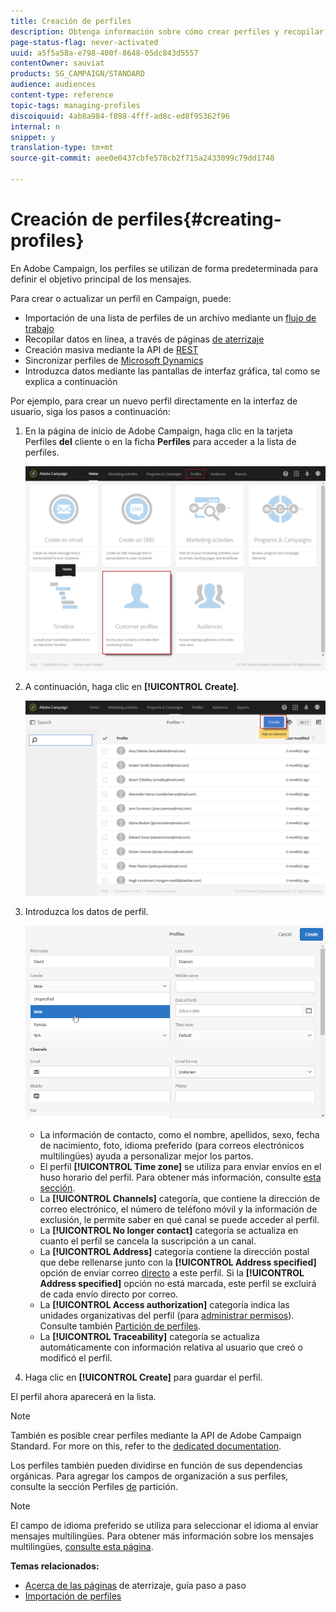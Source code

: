 ```yaml
---
title: Creación de perfiles
description: Obtenga información sobre cómo crear perfiles y recopilar datos de sus contactos mediante API, funciones de importación, adquisición en línea, actualizaciones automáticas o manuales.
page-status-flag: never-activated
uuid: a5f5a58a-e798-400f-8648-05dc843d5557
contentOwner: sauviat
products: SG_CAMPAIGN/STANDARD
audience: audiences
content-type: reference
topic-tags: managing-profiles
discoiquuid: 4ab8a984-f898-4fff-ad8c-ed8f95362f96
internal: n
snippet: y
translation-type: tm+mt
source-git-commit: aee0e0437cbfe578cb2f715a2433099c79dd1748

---
```



# Creación de perfiles{#creating-profiles}

En Adobe Campaign, los perfiles se utilizan de forma predeterminada para definir el objetivo principal de los mensajes.

Para crear o actualizar un perfil en Campaign, puede:

* Importación de una lista de perfiles de un archivo mediante un [flujo de trabajo](https://helpx.adobe.com/campaign/kt/acs/using/acs-importing-profiles-feature-video-using.html)
* Recopilar datos en línea, a través de páginas [de aterrizaje](../../channels/using/getting-started-with-landing-pages.md)
* Creación masiva mediante la API de [REST](../../api/using/about-campaign-standard-apis.md)
* Sincronizar perfiles de [Microsoft Dynamics](https://helpx.adobe.com/campaign/kb/acs-ms-dynamics.html)
* Introduzca datos mediante las pantallas de interfaz gráfica, tal como se explica a continuación

Por ejemplo, para crear un nuevo perfil directamente en la interfaz de usuario, siga los pasos a continuación:

1. En la página de inicio de Adobe Campaign, haga clic en la tarjeta Perfiles **del** cliente o en la ficha **Perfiles** para acceder a la lista de perfiles.

   ![](assets/profile_creation_1.png)

1. A continuación, haga clic en **[!UICONTROL Create]**.

   ![](assets/profile_creation.png)

1. Introduzca los datos de perfil.

   ![](assets/profile_creation1.png)

   * La información de contacto, como el nombre, apellidos, sexo, fecha de nacimiento, foto, idioma preferido (para correos electrónicos [](../../channels/using/creating-a-multilingual-email.md)multilingües) ayuda a personalizar mejor los partos.
   * El perfil **[!UICONTROL Time zone]** se utiliza para enviar envíos en el huso horario del perfil. Para obtener más información, consulte [esta sección](../../sending/using/sending-messages-at-the-recipient-s-time-zone.md).
   * La **[!UICONTROL Channels]** categoría, que contiene la dirección de correo electrónico, el número de teléfono móvil y la información de exclusión, le permite saber en qué canal se puede acceder al perfil.
   * La **[!UICONTROL No longer contact]** categoría se actualiza en cuanto el perfil se cancela la suscripción a un canal.
   * La **[!UICONTROL Address]** categoría contiene la dirección postal que debe rellenarse junto con la **[!UICONTROL Address specified]** opción de enviar correo [directo](../../channels/using/about-direct-mail.md) a este perfil. Si la **[!UICONTROL Address specified]** opción no está marcada, este perfil se excluirá de cada envío directo por correo.
   * La **[!UICONTROL Access authorization]** categoría indica las unidades organizativas del perfil (para [administrar permisos](../../administration/using/about-access-management.md)). Consulte también [Partición de perfiles](../../administration/using/organizational-units.md#partitioning-profiles).
   * La **[!UICONTROL Traceability]** categoría se actualiza automáticamente con información relativa al usuario que creó o modificó el perfil.

1. Haga clic en **[!UICONTROL Create]** para guardar el perfil.

El perfil ahora aparecerá en la lista.

>[!NOTE]
>
>También es posible crear perfiles mediante la API de Adobe Campaign Standard. For more on this, refer to the [dedicated documentation](../../api/using/creating-profiles.md).

Los perfiles también pueden dividirse en función de sus dependencias orgánicas. Para agregar los campos de organización a sus perfiles, consulte la sección Perfiles [de](../../administration/using/organizational-units.md#partitioning-profiles) partición.

>[!NOTE]
>
>El campo de idioma preferido se utiliza para seleccionar el idioma al enviar mensajes multilingües. Para obtener más información sobre los mensajes multilingües, [consulte esta página](../../channels/using/creating-a-multilingual-email.md).

**Temas relacionados:**

* [Acerca de las páginas](../../channels/using/getting-started-with-landing-pages.md) de aterrizaje, guía paso a paso
* [Importación de perfiles](https://helpx.adobe.com/campaign/kt/acs/using/acs-importing-profiles-feature-video-using.html)

